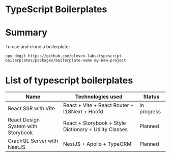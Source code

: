 # TypeScript Boilerplates

# Summary

To use and clone a boilerplate:

```shell script
npx degit https://github.com/eleven-labs/typescript-boilerplates/packages/boilerplate-name my-new-project
```

# List of typescript boilerplates

| Name                                 | Technologies used                                           |  Status     |
| ------------------------------------ | ----------------------------------------------------------- | --------    |
| React SSR with Vite                  | React + Vite + React Router + I18Next + Hoofd               | In progress |
| React Design System with Storybook   | React + Storybook + Style Dictionary + Utility Classes      | Planned     |
| GraphQL Server with NestJS           | NestJS + Apollo + TypeORM                                   | Planned     |
